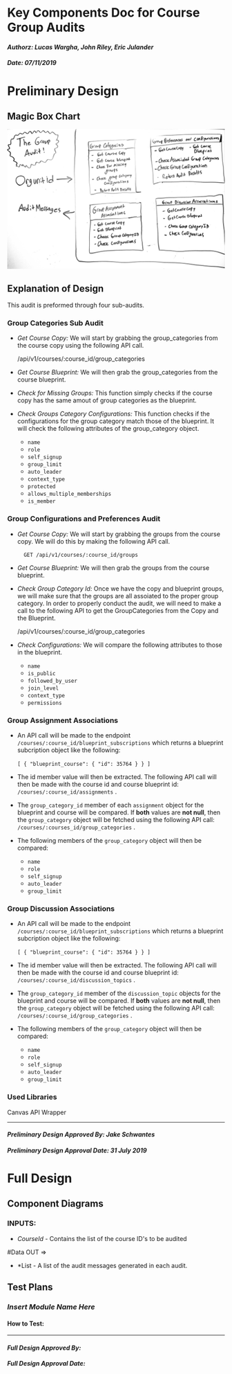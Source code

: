 # Key Components Doc for Course Group Audits
#### *Authorz: Lucas Wargha, John Riley, Eric Julander*
#### *Date: 07/11/2019*

# Preliminary Design

## Magic Box Chart

![alt text](./images/group-audit-key-component-document-image-of-supreme-awesomenezz.jpg)

<!-- Think through the process as much as makes sense, and then create a magic box chart with the whiteboard and place it here. -->

## Explanation of Design
This audit is preformed through four sub-audits.
### Group Categories Sub Audit
- _Get Course Copy:_  We will start by grabbing the group_categories from the course copy using the following API call.

    /api/v1/courses/:course_id/group_categories
- _Get Course Blueprint:_  We will then grab the group_categories from the course blueprint.
- _Check for Missing Groups:_ This function simply checks if the course copy has the same amout of group categories as the blueprint.

- _Check Groups Category Configurations:_ This function  checks if the configurations for the group category match those of the blueprint. It will check the following attributes of the group_category object.
    - `name`
    - `role`
    - `self_signup`
    - `group_limit`
    - `auto_leader`
    - `context_type`
    - `protected`
    - `allows_multiple_memberships`
    - `is_member`

### Group Configurations and Preferences Audit
- _Get Course Copy:_  We will start by grabbing the groups from the course copy. We will do this by making the following API call.

        GET /api/v1/courses/:course_id/groups


- _Get Course Blueprint:_  We will then grab the groups from the course blueprint.
- _Check Group Category Id:_ Once we have the copy and blueprint groups, we will make sure that the groups are all assoiated to the proper group category. In order to properly conduct the audit, we will need to make a call to the following API to get the GroupCategories from the Copy and the Blueprint.

    /api/v1/courses/:course_id/group_categories

- _Check Configurations:_ We will compare the following attributes to those in the blueprint.
    - `name` 
    - `is_public`
    - `followed_by_user`
    - `join_level`
    - `context_type`
    - `permissions`

### Group Assignment Associations
- An API call will be made to the endpoint `/courses/:course_id/blueprint_subscriptions` which returns a blueprint subcription object like the following:  

    `[ { "blueprint_course": { "id": 35764 } } ]`

- The id member value will then be extracted. The following API call will then be made with the course id and course blueprint id: `/courses/:course_id/assignments` .

- The `group_category_id` member of each `assignment` object for the blueprint and course will be compared.  If **both** values are **not null**, then the `group_category` object will be fetched using the following API call: `/courses/:courses_id/group_categories` .

- The following members of the `group_category` object will then be compared:
    - `name`
    - `role`
    - `self_signup`
    - `auto_leader`
    - `group_limit`

### Group Discussion Associations
- An API call will be made to the endpoint `/courses/:course_id/blueprint_subscriptions` which returns a blueprint subcription object like the following:  

    `[ { "blueprint_course": { "id": 35764 } } ]`

- The id member value will then be extracted. The following API call will then be made with the course id and course blueprint id: `/courses/:course_id/discussion_topics` .

- The `group_category_id` member of the `discussion_topic` objects for the blueprint and course will be compared.  If **both** values are **not null**, then the `group_category` object will be fetched using the following API call: `/courses/:course_id/group_categories` .

- The following members of the `group_category` object will then be compared:
    - `name`
    - `role`
    - `self_signup`
    - `auto_leader`
    - `group_limit`


### Used Libraries
Canvas API Wrapper

<!--
## Things to Consider Before Getting Project Approved
- Are there any approved libraries that I can use? [Link to Approved Library List]
- Are there design patterns that will help?  [Link to Design Patterns]
- Can I design it so that it is a general tool instead of a specific solution?
- How can it be easily expanded?
- What does the minimum viable product look like?
## Prep for Learning Phase
- What do I need to learn
- How will I learn it
- What will I do to learn it (prototypes/tutorials/research time limit?)
- What is the definition of done for my learning process
- How do I measure the progress of learning
- Is there a deliverable that can be created during the learning process?
-->
-----

#### *Preliminary Design Approved By: Jake Schwantes* 
#### *Preliminary Design Approval Date: 31 July 2019*

# Full Design

## Component Diagrams
<!-- Diagrams and companion explanations for all Key Components.
These would include information about inputs, outputs, and what a function does for every major function. -->

<!-- For each component, the following template will be followed: (In other words, the template below will repeat for each component)-->
### INPUTS: 
- *CourseId* - Contains the list of the course ID's to be audited


#Data OUT =>
- *List<AuditMessage> - A list of the audit messages generated in each audit. 

<!-- For a future release:
## Test Plans
For each major function the test plan template will be as follows (in other words the template below will repeat for each test) 
### *Insert name of component here (e.g. convertIdToCourseObject function)*
#### Test 1: *Insert Test name here*
Summary: 
 *Insert Test Summary Here*
 Type: *Insert Type here (Unit Test, Manual Test, Selenium/Puppeteer test (Overkill?))* 
Procedure:
1. *Insert Steps here*
1. *and here*
1. *and here*
Expected Outcome:
*Insert Expected Outcome here*
-->

## Test Plans

### *Insert Module Name Here*
#### How to Test:





-----

#### *Full Design Approved By:* 
#### *Full Design Approval Date:*


<!-- Diagram Types:
 - Data Flow (I think this will be the most popular)
 - Structure Charts (This is really good for showing input and output of every function)
 - UML Class Diagram (a must for object oriented projects) -->


